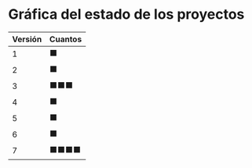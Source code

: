 # Gráfica del estado de los proyectos


| Versión | Cuantos               |
|---------|-----------------------|
| 1 | ⬛|
| 2 | ⬛|
| 3 | ⬛⬛⬛|
| 4 | ⬛|
| 5 | ⬛|
| 6 | ⬛|
| 7 | ⬛⬛⬛⬛|

